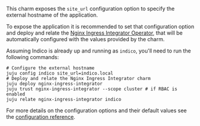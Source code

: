 This charm exposes the `site_url` configuration option to specify the external hostname of the application.

To expose the application it is recommended to set that configuration option and deploy and relate the [Nginx Ingress Integrator Operator](https://charmhub.io/nginx-ingress-integrator), that will be automatically configured with the values provided by the charm.

Assuming Indico is already up and running as `indico`, you'll need to run the following commands:
```
# Configure the external hostname
juju config indico site_url=indico.local
# Deploy and relate the Nginx Ingress Integrator charm
juju deploy nginx-ingress-integrator
juju trust nginx-ingress-integrator --scope cluster # if RBAC is enabled
juju relate nginx-ingress-integrator indico
```

For more details on the configuration options and their default values see the [configuration reference](https://charmhub.io/indico/configure).
